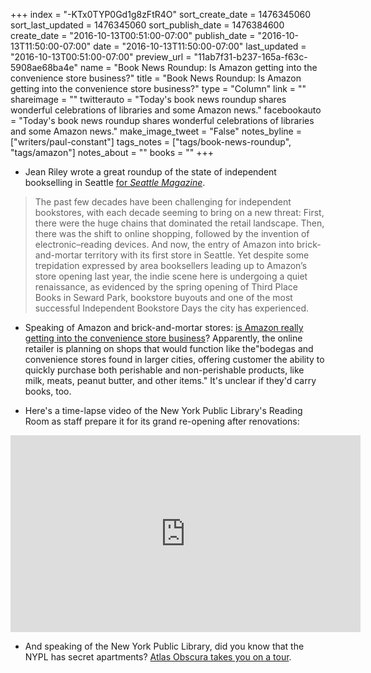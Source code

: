 +++
index = "-KTx0TYP0Gd1g8zFtR4O"
sort_create_date = 1476345060
sort_last_updated = 1476345060
sort_publish_date = 1476384600
create_date = "2016-10-13T00:51:00-07:00"
publish_date = "2016-10-13T11:50:00-07:00"
date = "2016-10-13T11:50:00-07:00"
last_updated = "2016-10-13T00:51:00-07:00"
preview_url = "11ab7f31-b237-165a-f63c-5908ae68ba4e"
name = "Book News Roundup: Is Amazon getting into the convenience store business?"
title = "Book News Roundup: Is Amazon getting into the convenience store business?"
type = "Column"
link = ""
shareimage = ""
twitterauto = "Today's book news roundup shares wonderful celebrations of libraries and some Amazon news."
facebookauto = "Today's book news roundup shares wonderful celebrations of libraries and some Amazon news."
make_image_tweet = "False"
notes_byline = ["writers/paul-constant"]
tags_notes = ["tags/book-news-roundup", "tags/amazon"]
notes_about = ""
books = ""
+++
* Jean Riley wrote a great roundup of the state of independent bookselling in Seattle [for *Seattle Magazine*](http://seattlemag.com/why-indie-bookstores-seattle-are-thriving).

<blockquote>The past few decades have been challenging for independent bookstores, with each decade seeming to bring on a new threat: First, there were the huge chains that dominated the retail landscape. Then, there was the shift to online shopping, followed by the invention of electronic–reading devices. And now, the entry of Amazon into brick-and-mortar territory with its first store in Seattle. Yet despite some trepidation expressed by area booksellers leading up to Amazon’s store opening last year, the indie scene here is undergoing a quiet renaissance, as evidenced by the spring opening of Third Place Books in Seward Park, bookstore buyouts and one of the most successful Independent Bookstore Days the city has experienced. </blockquote>

* Speaking of Amazon and brick-and-mortar stores: [is Amazon really getting into the convenience store business](https://consumerist.com/2016/10/11/amazon-reportedly-opening-convenience-stores-dedicated-curbside-pickup-sites/)? Apparently, the online retailer is planning on shops that would function like the"bodegas and convenience stores found in larger cities, offering customer the ability to quickly purchase both perishable and non-perishable products, like milk, meats, peanut butter, and other items." It's unclear if they'd carry books, too.

* Here's a time-lapse video of the New York Public Library's Reading Room as staff prepare it for its grand re-opening after renovations:

<iframe width="560" height="315" src="https://www.youtube.com/embed/tkD9aNOn6v0?rel=0" frameborder="0" allowfullscreen></iframe>

* And speaking of the New York Public Library, did you know that the NYPL has secret apartments? [Atlas Obscura takes you on a tour](http://www.atlasobscura.com/articles/inside-the-new-york-public-librarys-last-secret-apartments).